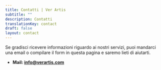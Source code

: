 ```yaml
---
title: Contatti | Ver Artis
subtitle: ""
description: Contatti
translationKey: contact
draft: false
layout: contact
---
```


Se gradisci ricevere informazioni riguardo ai nostri servizi, puoi mandarci una
email o compilare il form in questa pagina e saremo lieti di aiutarti.

* **Mail: info@verartis.com**
